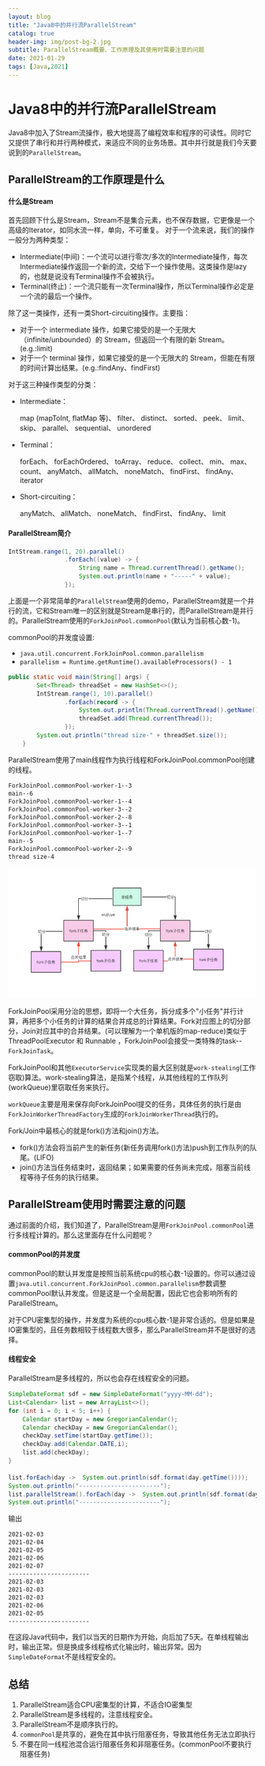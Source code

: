 ```yaml
---
layout: blog
title: "Java8中的并行流ParallelStream"
catalog: true
header-img: img/post-bg-2.jpg
subtitle: ParallelStream概要、工作原理及其使用时需要注意的问题
date: 2021-01-29
tags: [Java,2021]
---
```

# Java8中的并行流ParallelStream

Java8中加入了Stream流操作，极大地提高了编程效率和程序的可读性。同时它又提供了串行和并行两种模式，来适应不同的业务场景。其中并行就是我们今天要说到的`ParallelStream`。

## ParallelStream的工作原理是什么

#### 什么是Stream

首先回顾下什么是Stream，Stream不是集合元素，也不保存数据，它更像是一个高级的Iterator，如同水流一样，单向，不可重复。
对于一个流来说，我们的操作一般分为两种类型：

+ Intermediate(中间)：一个流可以进行零次/多次的Intermediate操作，每次Intermediate操作返回一个新的流，交给下一个操作使用。这类操作是lazy的，也就是说没有Terminal操作不会被执行。
+ Terminal(终止)：一个流只能有一次Terminal操作，所以Terminal操作必定是一个流的最后一个操作。

除了这一类操作，还有一类Short-circuiting操作。主要指：
+ 对于一个 intermediate 操作，如果它接受的是一个无限大（infinite/unbounded）的 Stream，但返回一个有限的新 Stream。(e.g.:limit)
+ 对于一个 terminal 操作，如果它接受的是一个无限大的 Stream，但能在有限的时间计算出结果。(e.g.:findAny、findFirst)

对于这三种操作类型的分类：

- Intermediate：

  map (mapToInt, flatMap 等)、 filter、 distinct、 sorted、 peek、 limit、 skip、 parallel、 sequential、 unordered

- Terminal：

  forEach、 forEachOrdered、 toArray、 reduce、 collect、 min、 max、 count、 anyMatch、 allMatch、 noneMatch、 findFirst、 findAny、 iterator

- Short-circuiting：

  anyMatch、 allMatch、 noneMatch、 findFirst、 findAny、 limit

#### ParallelStream简介

```java
IntStream.range(1, 20).parallel()
                .forEach((value) -> {
                    String name = Thread.currentThread().getName();
                    System.out.println(name + "-----" + value);
                });
```

上面是一个非常简单的`ParallelStream`使用的demo，ParallelStream就是一个并行的流，它和Stream唯一的区别就是Stream是串行的，而ParallelStream是并行的。ParallelStream使用的`ForkJoinPool.commonPool`(默认为当前核心数-1)。

commonPool的并发度设置:
+ `java.util.concurrent.ForkJoinPool.common.parallelism`
+ `parallelism = Runtime.getRuntime().availableProcessors() - 1`

```java
public static void main(String[] args) {
        Set<Thread> threadSet = new HashSet<>();
        IntStream.range(1, 10).parallel()
                .forEach(record -> {
                    System.out.println(Thread.currentThread().getName() + "--" + record);
                    threadSet.add(Thread.currentThread());
                });
        System.out.println("thread size-" + threadSet.size());
    }
```

ParallelStream使用了main线程作为执行线程和ForkJoinPool.commonPool创建的线程。

```text
ForkJoinPool.commonPool-worker-1--3
main--6
ForkJoinPool.commonPool-worker-1--4
ForkJoinPool.commonPool-worker-3--2
ForkJoinPool.commonPool-worker-2--8
ForkJoinPool.commonPool-worker-3--1
ForkJoinPool.commonPool-worker-1--7
main--5
ForkJoinPool.commonPool-worker-2--9
thread size-4
```

![3igzmhuynj](https://raw.githubusercontent.com/RussXia/RussXia.github.io/master/_pic/3igzmhuynj.png)

ForkJoinPool采用分治的思想，即将一个大任务，拆分成多个"小任务"并行计算，再把多个小任务的计算的结果合并成总的计算结果。Fork对应图上的切分部分，Join对应其中的合并结果。(可以理解为一个单机版的map-reduce)类似于ThreadPoolExecutor 和 Runnable ，ForkJoinPool会接受一类特殊的task--`ForkJoinTask`。

ForkJoinPool和其他`ExecutorService`实现类的最大区别就是`work-stealing`(工作窃取)算法。work-stealing算法，是指某个线程，从其他线程的工作队列(workQueue)里窃取任务来执行。

`workQueue`主要是用来保存向ForkJoinPool提交的任务，具体任务的执行是由`ForkJoinWorkerThreadFactory`生成的`ForkJoinWorkerThread`执行的。

Fork/Join中最核心的就是fork()方法和join()方法。
+ fork()方法会将当前产生的新任务(新任务调用fork()方法)push到工作队列的队尾。(LIFO)
+ join()方法当任务结束时，返回结果；如果需要的任务尚未完成，阻塞当前线程等待子任务的执行结果。


## ParallelStream使用时需要注意的问题

通过前面的介绍，我们知道了，ParallelStream是用`ForkJoinPool.commonPool`进行多线程计算的。那么这里面存在什么问题呢？

#### commonPool的并发度

commonPool的默认并发度是按照当前系统cpu的核心数-1设置的。你可以通过设置`java.util.concurrent.ForkJoinPool.common.parallelism`参数调整commonPool默认并发度。但是这是一个全局配置，因此它也会影响所有的ParallelStream。

对于CPU密集型的操作，并发度为系统的cpu核心数-1是非常合适的。但是如果是IO密集型的，且任务数相较于线程数大很多，那么ParallelStream并不是很好的选择。

#### 线程安全

ParallelStream是多线程的，所以也会存在线程安全的问题。
```java
SimpleDateFormat sdf = new SimpleDateFormat("yyyy-MM-dd");
List<Calendar> list = new ArrayList<>();
for (int i = 0; i < 5; i++) {
    Calendar startDay = new GregorianCalendar();
    Calendar checkDay = new GregorianCalendar();
    checkDay.setTime(startDay.getTime());
    checkDay.add(Calendar.DATE,i);
    list.add(checkDay);
}

list.forEach(day ->  System.out.println(sdf.format(day.getTime())));
System.out.println("-----------------------");
list.parallelStream().forEach(day ->  System.out.println(sdf.format(day.getTime())));
System.out.println("-----------------------");
```
输出
```text
2021-02-03
2021-02-04
2021-02-05
2021-02-06
2021-02-07
-----------------------
2021-02-03
2021-02-03
2021-02-03
2021-02-06
2021-02-05
-----------------------
```

在这段Java代码中，我们以当天的日期作为开始，向后加了5天。在单线程输出时，输出正常。但是换成多线程格式化输出时，输出异常。因为`SimpleDateFormat`不是线程安全的。

## 总结

1. ParallelStream适合CPU密集型的计算，不适合IO密集型
2. ParallelStream是多线程的，注意线程安全。
3. ParallelStream不是顺序执行的。
4. `commonPool`是共享的，避免在其中执行阻塞任务，导致其他任务无法立即执行
5. 不要在同一线程池混合运行阻塞任务和非阻塞任务。(commonPool不要执行阻塞任务)



